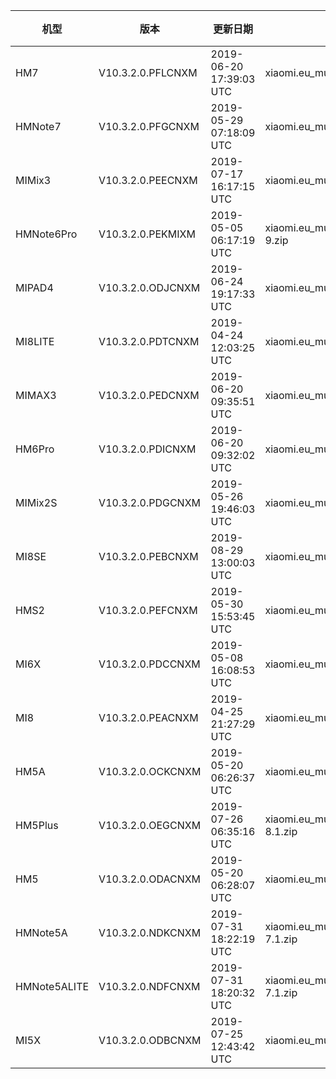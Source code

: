 | 机型 | 版本 | 更新日期 | 文件名 | 大小 | 下载链接 |
| ---- | ---- | ---- | ---- | ---- | ---- |
| HM7 | V10.3.2.0.PFLCNXM | 2019-06-20 17:39:03 UTC | xiaomi.eu_multi_HM7_V10.3.2.0.PFLCNXM_v10-9.zip | 1.5 GB | [SourceForge](https://sourceforge.net/projects/xiaomi-eu-multilang-miui-roms/files/xiaomi.eu/MIUI-STABLE-RELEASES/MIUIv10/xiaomi.eu_multi_HM7_V10.3.2.0.PFLCNXM_v10-9.zip/download) |
| HMNote7 | V10.3.2.0.PFGCNXM | 2019-05-29 07:18:09 UTC | xiaomi.eu_multi_HMNote7_V10.3.2.0.PFGCNXM_v10-9.zip | 1.7 GB | [SourceForge](https://sourceforge.net/projects/xiaomi-eu-multilang-miui-roms/files/xiaomi.eu/MIUI-STABLE-RELEASES/MIUIv10/xiaomi.eu_multi_HMNote7_V10.3.2.0.PFGCNXM_v10-9.zip/download) |
| MIMix3 | V10.3.2.0.PEECNXM | 2019-07-17 16:17:15 UTC | xiaomi.eu_multi_MIMix3_V10.3.2.0.PEECNXM_v10-9.zip | 2.0 GB | [SourceForge](https://sourceforge.net/projects/xiaomi-eu-multilang-miui-roms/files/xiaomi.eu/MIUI-STABLE-RELEASES/MIUIv10/xiaomi.eu_multi_MIMix3_V10.3.2.0.PEECNXM_v10-9.zip/download) |
| HMNote6Pro | V10.3.2.0.PEKMIXM | 2019-05-05 06:17:19 UTC | xiaomi.eu_multi_HMNote6Pro_V10.3.2.0.PEKMIXM_v10-9.zip | 1.7 GB | [SourceForge](https://sourceforge.net/projects/xiaomi-eu-multilang-miui-roms/files/xiaomi.eu/MIUI-STABLE-RELEASES/MIUIv10/xiaomi.eu_multi_HMNote6Pro_V10.3.2.0.PEKMIXM_v10-9.zip/download) |
| MIPAD4 | V10.3.2.0.ODJCNXM | 2019-06-24 19:17:33 UTC | xiaomi.eu_multi_MIPAD4_V10.3.2.0.ODJCNXM_v10-8.1.zip | 1.5 GB | [SourceForge](https://sourceforge.net/projects/xiaomi-eu-multilang-miui-roms/files/xiaomi.eu/MIUI-STABLE-RELEASES/MIUIv10/xiaomi.eu_multi_MIPAD4_V10.3.2.0.ODJCNXM_v10-8.1.zip/download) |
| MI8LITE | V10.3.2.0.PDTCNXM | 2019-04-24 12:03:25 UTC | xiaomi.eu_multi_MI8LITE_V10.3.2.0.PDTCNXM_v10-9.zip | 1.7 GB | [SourceForge](https://sourceforge.net/projects/xiaomi-eu-multilang-miui-roms/files/xiaomi.eu/MIUI-STABLE-RELEASES/MIUIv10/xiaomi.eu_multi_MI8LITE_V10.3.2.0.PDTCNXM_v10-9.zip/download) |
| MIMAX3 | V10.3.2.0.PEDCNXM | 2019-06-20 09:35:51 UTC | xiaomi.eu_multi_MIMAX3_V10.3.2.0.PEDCNXM_v10-9.zip | 1.7 GB | [SourceForge](https://sourceforge.net/projects/xiaomi-eu-multilang-miui-roms/files/xiaomi.eu/MIUI-STABLE-RELEASES/MIUIv10/xiaomi.eu_multi_MIMAX3_V10.3.2.0.PEDCNXM_v10-9.zip/download) |
| HM6Pro | V10.3.2.0.PDICNXM | 2019-06-20 09:32:02 UTC | xiaomi.eu_multi_HM6Pro_V10.3.2.0.PDICNXM_v10-9.zip | 1.6 GB | [SourceForge](https://sourceforge.net/projects/xiaomi-eu-multilang-miui-roms/files/xiaomi.eu/MIUI-STABLE-RELEASES/MIUIv10/xiaomi.eu_multi_HM6Pro_V10.3.2.0.PDICNXM_v10-9.zip/download) |
| MIMix2S | V10.3.2.0.PDGCNXM | 2019-05-26 19:46:03 UTC | xiaomi.eu_multi_MIMix2S_V10.3.2.0.PDGCNXM_v10-9.zip | 1.8 GB | [SourceForge](https://sourceforge.net/projects/xiaomi-eu-multilang-miui-roms/files/xiaomi.eu/MIUI-STABLE-RELEASES/MIUIv10/xiaomi.eu_multi_MIMix2S_V10.3.2.0.PDGCNXM_v10-9.zip/download) |
| MI8SE | V10.3.2.0.PEBCNXM | 2019-08-29 13:00:03 UTC | xiaomi.eu_multi_MI8SE_V10.3.2.0.PEBCNXM_v10-9.zip | 1.6 GB | [SourceForge](https://sourceforge.net/projects/xiaomi-eu-multilang-miui-roms/files/xiaomi.eu/MIUI-STABLE-RELEASES/MIUIv10/xiaomi.eu_multi_MI8SE_V10.3.2.0.PEBCNXM_v10-9.zip/download) |
| HMS2 | V10.3.2.0.PEFCNXM | 2019-05-30 15:53:45 UTC | xiaomi.eu_multi_HMS2_V10.3.2.0.PEFCNXM_v10-9.zip | 1.2 GB | [SourceForge](https://sourceforge.net/projects/xiaomi-eu-multilang-miui-roms/files/xiaomi.eu/MIUI-STABLE-RELEASES/MIUIv10/xiaomi.eu_multi_HMS2_V10.3.2.0.PEFCNXM_v10-9.zip/download) |
| MI6X | V10.3.2.0.PDCCNXM | 2019-05-08 16:08:53 UTC | xiaomi.eu_multi_MI6X_V10.3.2.0.PDCCNXM_v10-9.zip | 1.7 GB | [SourceForge](https://sourceforge.net/projects/xiaomi-eu-multilang-miui-roms/files/xiaomi.eu/MIUI-STABLE-RELEASES/MIUIv10/xiaomi.eu_multi_MI6X_V10.3.2.0.PDCCNXM_v10-9.zip/download) |
| MI8 | V10.3.2.0.PEACNXM | 2019-04-25 21:27:29 UTC | xiaomi.eu_multi_MI8_V10.3.2.0.PEACNXM_v10-9.zip | 1.8 GB | [SourceForge](https://sourceforge.net/projects/xiaomi-eu-multilang-miui-roms/files/xiaomi.eu/MIUI-STABLE-RELEASES/MIUIv10/xiaomi.eu_multi_MI8_V10.3.2.0.PEACNXM_v10-9.zip/download) |
| HM5A | V10.3.2.0.OCKCNXM | 2019-05-20 06:26:37 UTC | xiaomi.eu_multi_HM5A_V10.3.2.0.OCKCNXM_v10-8.1.zip | 1.4 GB | [SourceForge](https://sourceforge.net/projects/xiaomi-eu-multilang-miui-roms/files/xiaomi.eu/MIUI-STABLE-RELEASES/MIUIv10/xiaomi.eu_multi_HM5A_V10.3.2.0.OCKCNXM_v10-8.1.zip/download) |
| HM5Plus | V10.3.2.0.OEGCNXM | 2019-07-26 06:35:16 UTC | xiaomi.eu_multi_HM5Plus_V10.3.2.0.OEGCNXM_v10-8.1.zip | 1.5 GB | [SourceForge](https://sourceforge.net/projects/xiaomi-eu-multilang-miui-roms/files/xiaomi.eu/MIUI-STABLE-RELEASES/MIUIv10/xiaomi.eu_multi_HM5Plus_V10.3.2.0.OEGCNXM_v10-8.1.zip/download) |
| HM5 | V10.3.2.0.ODACNXM | 2019-05-20 06:28:07 UTC | xiaomi.eu_multi_HM5_V10.3.2.0.ODACNXM_v10-8.1.zip | 1.3 GB | [SourceForge](https://sourceforge.net/projects/xiaomi-eu-multilang-miui-roms/files/xiaomi.eu/MIUI-STABLE-RELEASES/MIUIv10/xiaomi.eu_multi_HM5_V10.3.2.0.ODACNXM_v10-8.1.zip/download) |
| HMNote5A | V10.3.2.0.NDKCNXM | 2019-07-31 18:22:19 UTC | xiaomi.eu_multi_HMNote5A_V10.3.2.0.NDKCNXM_v10-7.1.zip | 1.4 GB | [SourceForge](https://sourceforge.net/projects/xiaomi-eu-multilang-miui-roms/files/xiaomi.eu/MIUI-STABLE-RELEASES/MIUIv10/xiaomi.eu_multi_HMNote5A_V10.3.2.0.NDKCNXM_v10-7.1.zip/download) |
| HMNote5ALITE | V10.3.2.0.NDFCNXM | 2019-07-31 18:20:32 UTC | xiaomi.eu_multi_HMNote5ALITE_V10.3.2.0.NDFCNXM_v10-7.1.zip | 1.4 GB | [SourceForge](https://sourceforge.net/projects/xiaomi-eu-multilang-miui-roms/files/xiaomi.eu/MIUI-STABLE-RELEASES/MIUIv10/xiaomi.eu_multi_HMNote5ALITE_V10.3.2.0.NDFCNXM_v10-7.1.zip/download) |
| MI5X | V10.3.2.0.ODBCNXM | 2019-07-25 12:43:42 UTC | xiaomi.eu_multi_MI5X_V10.3.2.0.ODBCNXM_v10-8.1.zip | 1.5 GB | [SourceForge](https://sourceforge.net/projects/xiaomi-eu-multilang-miui-roms/files/xiaomi.eu/MIUI-STABLE-RELEASES/MIUIv10/xiaomi.eu_multi_MI5X_V10.3.2.0.ODBCNXM_v10-8.1.zip/download) |
